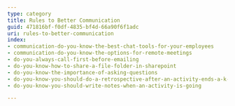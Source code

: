```yaml
---
type: category
title: Rules to Better Communication
guid: 471816bf-f0df-4835-bf4d-66a90f6f1adc
uri: rules-to-better-communication
index:
- communication-do-you-know-the-best-chat-tools-for-your-employees
- communication-do-you-know-the-options-for-remote-meetings
- do-you-always-call-first-before-emailing
- do-you-know-how-to-share-a-file-folder-in-sharepoint
- do-you-know-the-importance-of-asking-questions
- do-you-know-you-should-do-a-retrospective-after-an-activity-ends-a-k-a-feedback
- do-you-know-you-should-write-notes-when-an-activity-is-going

---
```




